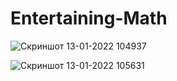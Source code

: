 # Entertaining-Math

![Скриншот 13-01-2022 104937](https://user-images.githubusercontent.com/96263634/149308359-c8dc52df-0477-4a84-b645-5feebe8dcc51.jpg)

![Скриншот 13-01-2022 105631](https://user-images.githubusercontent.com/96263634/149308567-16b24052-3f43-48ff-91f5-66a41ab92c5d.jpg)
